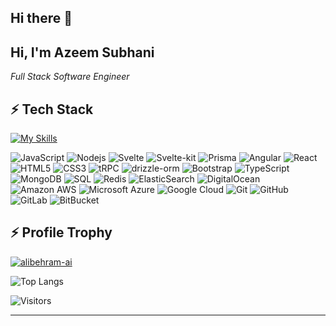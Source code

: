 ## Hi there 👋

## Hi, I'm Azeem Subhani
<p><em>Full Stack Software Engineer
</em></p>
 
 
## ⚡ Tech Stack
[![My Skills](https://skillicons.dev/icons?i=ts,html,css,tailwind,nest,svelte,astro,react,nextjs,vue,nuxtjs,angular,js,go,python,aws,azure,docker,kubernetes,bash,jenkins,prisma,mongodb,postgres,sql)](https://skillicons.dev)
 
![JavaScript](https://img.shields.io/badge/-JavaScript-black?style=flat-square&logo=javascript)
![Nodejs](https://img.shields.io/badge/-Nodejs-black?style=flat-square&logo=Node.js)
![Svelte](https://img.shields.io/badge/svelte-kit?style=flat&logo=svelte&color=orange&link=https://kit.svelte.dev/)
![Svelte-kit](https://img.shields.io/badge/svelte-kit?style=flat&logo=svelte&logoColor=white&label=svelte-kit&color=orange&link=https://kit.svelte.dev/)
![Prisma](https://img.shields.io/badge/prisma-orm?style=flat&logo=prisma&logoColor=white&color=purple&link=prisma.io)
![Angular](https://img.shields.io/badge/-Angular-red?style=flat-square&logo=angular)
![React](https://img.shields.io/badge/-React-black?style=flat-square&logo=react)
![HTML5](https://img.shields.io/badge/-HTML5-E34F26?style=flat-square&logo=html5&logoColor=white)
![CSS3](https://img.shields.io/badge/-CSS3-1572B6?style=flat-square&logo=css3)
![tRPC](https://img.shields.io/badge/tRPC-blue)
![drizzle-orm](https://img.shields.io/badge/drizzle-orm?style=flat&logo=drizzle&logoColor=white&labelColor=orange&color=orange&link=https%3A%2F%2Form.drizzle.team%2F)
![Bootstrap](https://img.shields.io/badge/-Bootstrap-563D7C?style=flat-square&logo=bootstrap)
![TypeScript](https://img.shields.io/badge/-TypeScript-007ACC?style=flat-square&logo=typescript)
![MongoDB](https://img.shields.io/badge/-MongoDB-black?style=flat-square&logo=mongodb)
![SQL](https://img.shields.io/badge/sql-blue)
![Redis](https://img.shields.io/badge/-Redis-black?style=flat-square&logo=Redis)
![ElasticSearch](https://img.shields.io/badge/-ElasticSearch-005571?style=flat-square&logo=elasticsearch)
![DigitalOcean](https://img.shields.io/badge/-Digital%20Ocean-darkblue?style=flat-square&logo=digitalocean)
![Amazon AWS](https://img.shields.io/badge/Amazon%20AWS-232F3E?style=flat-square&logo=amazon-aws)
![Microsoft Azure](https://img.shields.io/badge/Microsoft%20Azure-232F7E?style=flat-square&logo=microsoft-azure)
![Google Cloud](https://img.shields.io/badge/Google%20Cloud-black?style=flat-square&logo=google-cloud)
![Git](https://img.shields.io/badge/-Git-black?style=flat-square&logo=git)
![GitHub](https://img.shields.io/badge/-GitHub-181717?style=flat-square&logo=github)
![GitLab](https://img.shields.io/badge/-GitLab-FCA121?style=flat-square&logo=gitlab)
![BitBucket](https://img.shields.io/badge/-BitBucket-darkblue?style=flat-square&logo=bitbucket)

 
## ⚡ Profile Trophy
<p align="left"> <a href="https://github.com/ryo-ma/github-profile-trophy"><img src="https://github-profile-trophy.vercel.app/?username=alibehram-ai" alt="alibehram-ai" /></a> </p>
 
![Top Langs](https://github-readme-stats.vercel.app/api/top-langs/?username=Azeem-Subhani&hide=TeX&layout=compact)
 
![Visitors](https://api.visitorbadge.io/api/visitors?path=https%3A%2F%2Fgithub.com%2Fakashakki%2Fakashakki&label=Visitors%20Today&countColor=%23f0b354)
 
 

---
